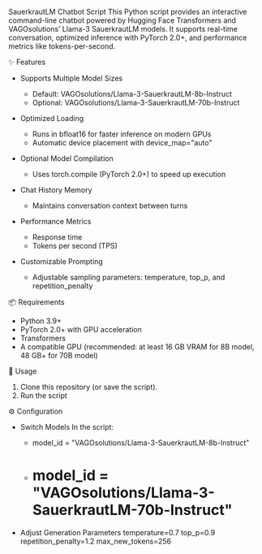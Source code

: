 SauerkrautLM Chatbot Script
This Python script provides an interactive command-line chatbot powered by Hugging Face Transformers and VAGOsolutions’ Llama-3 SauerkrautLM models.
It supports real-time conversation, optimized inference with PyTorch 2.0+, and performance metrics like tokens-per-second.

✨ Features
- Supports Multiple Model Sizes
  - Default: VAGOsolutions/Llama-3-SauerkrautLM-8b-Instruct
  - Optional: VAGOsolutions/Llama-3-SauerkrautLM-70b-Instruct

- Optimized Loading
  - Runs in bfloat16 for faster inference on modern GPUs
  - Automatic device placement with device_map="auto"

- Optional Model Compilation
  - Uses torch.compile (PyTorch 2.0+) to speed up execution

- Chat History Memory
  - Maintains conversation context between turns

- Performance Metrics
  - Response time
  - Tokens per second (TPS)

- Customizable Prompting
  - Adjustable sampling parameters: temperature, top_p, and repetition_penalty

📦 Requirements
- Python 3.9+
- PyTorch 2.0+ with GPU acceleration
- Transformers
- A compatible GPU (recommended: at least 16 GB VRAM for 8B model, 48 GB+ for 70B model)

🚀 Usage
1. Clone this repository (or save the script).
2. Run the script


⚙️ Configuration
- Switch Models
  In the script:
  - model_id = "VAGOsolutions/Llama-3-SauerkrautLM-8b-Instruct"
  - # model_id = "VAGOsolutions/Llama-3-SauerkrautLM-70b-Instruct"

- Adjust Generation Parameters
  temperature=0.7
  top_p=0.9
  repetition_penalty=1.2
  max_new_tokens=256
